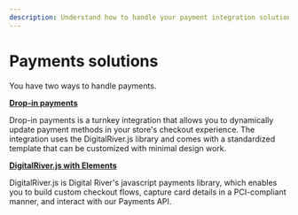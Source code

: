 ```yaml
---
description: Understand how to handle your payment integration solutions.
---
```


# Payments solutions

You have two ways to handle payments.

****[**Drop-in payments**](drop-in/)****

Drop-in payments is a turnkey integration that allows you to dynamically update payment methods in your store's checkout experience. The integration uses the DigitalRiver.js library and comes with a standardized template that can be customized with minimal design work.&#x20;

****[**DigitalRiver.js with Elements**](digitalriver.js/)****

DigitalRiver.js is Digital River's javascript payments library, which enables you to build custom checkout flows, capture card details in a PCI-compliant manner, and interact with our Payments API.
